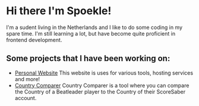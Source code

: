 # Hi there I'm Spoekle!

I'm a sudent living in the Netherlands and I like to do some coding in my spare time. I'm still learning a lot, but have become quite proficient in frontend development.

## Some projects that I have been working on:
- [Personal Website](https://spoekle.com)
This website is uses for various tools, hosting services and more!
- [Country Comparer](https://github.com/Spoekle/country-compare)
Country Comparer is a tool where you can compare the Country of a Beatleader player to the Country of their ScoreSaber account.
